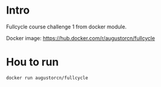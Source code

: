 # Intro

Fullcycle course challenge 1 from docker module.

Docker image: https://hub.docker.com/r/augustorcn/fullcycle

# Hou to run

```bash
docker run augustorcn/fullcycle
```
